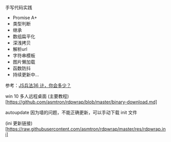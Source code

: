 手写代码实践

- Promise A+
- 类型判断
- 继承
- 数组扁平化
- 深浅拷贝
- 解析url
- 字符串模板
- 图片懒加载
- 函数防抖
- 持续更新中...

参考：[JS兵法36 计，你会多少？](https://mp.weixin.qq.com/s/dE09_QkINzpDXWpj_YzNFQ)

win 10 多人远程桌面
(主要教程)[https://github.com/asmtron/rdpwrap/blob/master/binary-download.md]

autoupdate 因为墙的问题，不能正确更新，可以手动下载 init 文件

(ini 更新链接)[https://raw.githubusercontent.com/asmtron/rdpwrap/master/res/rdpwrap.ini]
